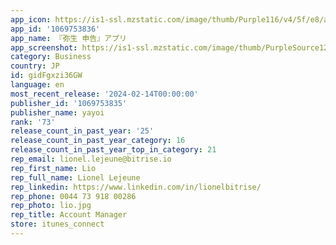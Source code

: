 ```yaml
---
app_icon: https://is1-ssl.mzstatic.com/image/thumb/Purple116/v4/5f/e8/ad/5fe8ad98-b3ca-5f76-ce38-6ae75728b329/IconShinkoku-0-1x_U007emarketing-0-7-0-85-220.png/1024x1024bb.png
app_id: '1069753836'
app_name: 『弥生 申告』アプリ
app_screenshot: https://is1-ssl.mzstatic.com/image/thumb/PurpleSource126/v4/9d/e9/2d/9de92d8e-1632-4c14-6e2a-f5dc7b0b666e/5c7544b4-3134-46b1-9486-9756c0852aa3_iOS6.5_shinkoku_01.png/1242x2688bb.png
category: Business
country: JP
id: gidFgxzi36GW
language: en
most_recent_release: '2024-02-14T00:00:00'
publisher_id: '1069753835'
publisher_name: yayoi
rank: '73'
release_count_in_past_year: '25'
release_count_in_past_year_category: 16
release_count_in_past_year_top_in_category: 21
rep_email: lionel.lejeune@bitrise.io
rep_first_name: Lio
rep_full_name: Lionel Lejeune
rep_linkedin: https://www.linkedin.com/in/lionelbitrise/
rep_phone: 0044 73 918 00286
rep_photo: lio.jpg
rep_title: Account Manager
store: itunes_connect
---
```

